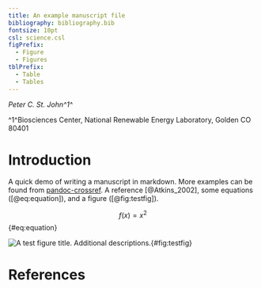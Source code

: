 ```yaml
---
title: An example manuscript file 
bibliography: bibliography.bib
fontsize: 10pt
csl: science.csl
figPrefix:
  - Figure
  - Figures
tblPrefix:
  - Table
  - Tables
---
```


*Peter C. St. John^1^*

^1^Biosciences Center, National Renewable Energy Laboratory, Golden CO 80401

# Introduction

A quick demo of writing a manuscript in markdown. More examples can be found from [pandoc-crossref](https://github.com/lierdakil/pandoc-crossref). A reference [@Atkins_2002], some equations ([@eq:equation]), and a figure ([@fig:testfig]).

$$f(x) = x^2$$ {#eq:equation}

![**A test figure title.** Additional descriptions.](figs/svg-renderer-test){#fig:testfig}

# References
